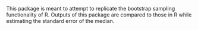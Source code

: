 This package is meant to attempt to replicate the bootstrap sampling functionality of R.
Outputs of this package are compared to those in R while estimating the standard error of the median. 